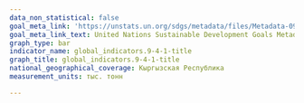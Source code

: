 ```yaml
---
data_non_statistical: false
goal_meta_link: 'https://unstats.un.org/sdgs/metadata/files/Metadata-09-04-01.pdf '
goal_meta_link_text: United Nations Sustainable Development Goals Metadata (PDF 516 KB)
graph_type: bar
indicator_name: global_indicators.9-4-1-title
graph_title: global_indicators.9-4-1-title
national_geographical_coverage: Кыргызская Республика
measurement_units: тыс. тонн

---
```

